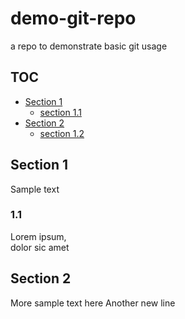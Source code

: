 # demo-git-repo
a repo to demonstrate basic git usage

## TOC
* [Section 1](#section-1)
	* [section 1.1](#section-1.1)
* [Section 2](#section-2)
	* [section 1.2](#section-1.2)

## Section 1
Sample text
### 1.1
Lorem ipsum,   
dolor sic amet

## Section 2
More sample text here
Another new line
